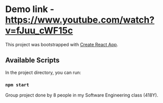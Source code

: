 # Demo link - https://www.youtube.com/watch?v=fJuu_cWF15c

This project was bootstrapped with [Create React App](https://github.com/facebook/create-react-app).

## Available Scripts

In the project directory, you can run:

### `npm start`

Group project done by 8 people in my Software Engineering class (418Y).
